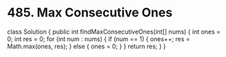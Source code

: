 # 485. Max Consecutive Ones

class Solution { public int findMaxConsecutiveOnes\(int\[\] nums\) { int ones = 0; int res = 0; for \(int num : nums\) { if \(num == 1\) { ones++; res = Math.max\(ones, res\); } else { ones = 0; } } return res; } }

